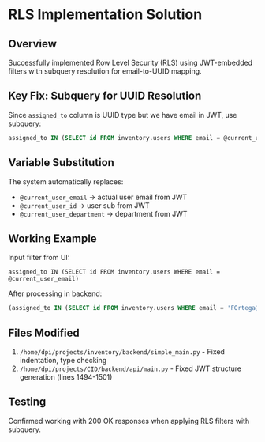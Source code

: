 # RLS Implementation Solution

## Overview
Successfully implemented Row Level Security (RLS) using JWT-embedded filters with subquery resolution for email-to-UUID mapping.

## Key Fix: Subquery for UUID Resolution
Since `assigned_to` column is UUID type but we have email in JWT, use subquery:

```sql
assigned_to IN (SELECT id FROM inventory.users WHERE email = @current_user_email)
```

## Variable Substitution
The system automatically replaces:
- `@current_user_email` → actual user email from JWT
- `@current_user_id` → user sub from JWT
- `@current_user_department` → department from JWT

## Working Example
Input filter from UI:
```
assigned_to IN (SELECT id FROM inventory.users WHERE email = @current_user_email)
```

After processing in backend:
```sql
(assigned_to IN (SELECT id FROM inventory.users WHERE email = 'FOrtega@volusia.gov'))
```

## Files Modified
1. `/home/dpi/projects/inventory/backend/simple_main.py` - Fixed indentation, type checking
2. `/home/dpi/projects/CID/backend/api/main.py` - Fixed JWT structure generation (lines 1494-1501)

## Testing
Confirmed working with 200 OK responses when applying RLS filters with subquery.